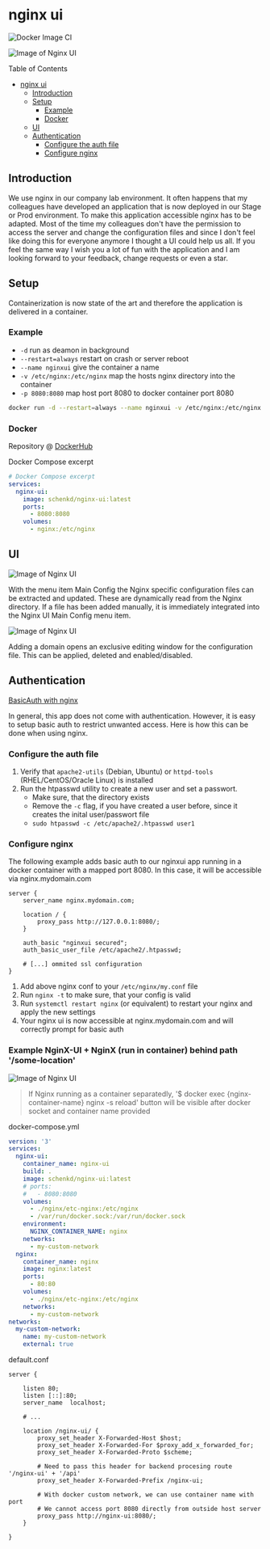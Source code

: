 # nginx ui

![Docker Image CI](https://github.com/schenkd/nginx-ui/workflows/Docker%20Image%20CI/badge.svg)

![Image of Nginx UI](https://i.ibb.co/XXcfsDp/Bildschirmfoto-2020-06-20-um-18-40-27.png)

Table of Contents

- [nginx ui](#nginx-ui)
  - [Introduction](#introduction)
  - [Setup](#setup)
    - [Example](#example)
    - [Docker](#docker)
  - [UI](#ui)
  - [Authentication](#authentication)
    - [Configure the auth file](#configure-the-auth-file)
    - [Configure nginx](#configure-nginx)

## Introduction

We use nginx in our company lab environment. It often happens that my
colleagues have developed an application that is now deployed in our Stage
or Prod environment. To make this application accessible nginx has to be
adapted. Most of the time my colleagues don't have the permission to access
the server and change the configuration files and since I don't feel like
doing this for everyone anymore I thought a UI could help us all. If you
feel the same way I wish you a lot of fun with the application and I am
looking forward to your feedback, change requests or even a star.

## Setup

Containerization is now state of the art and therefore the application is
delivered in a container.

### Example

- `-d` run as deamon in background
- `--restart=always` restart on crash or server reboot
- `--name nginxui` give the container a name
- `-v /etc/nginx:/etc/nginx` map the hosts nginx directory into the container
- `-p 8080:8080` map host port 8080 to docker container port 8080

```bash
docker run -d --restart=always --name nginxui -v /etc/nginx:/etc/nginx -p 8080:8080 schenkd/nginx-ui:latest
```

### Docker

Repository @ [DockerHub](https://hub.docker.com/r/schenkd/nginx-ui)

Docker Compose excerpt

```yaml
# Docker Compose excerpt
services:
  nginx-ui:
    image: schenkd/nginx-ui:latest
    ports:
      - 8080:8080
    volumes:
      - nginx:/etc/nginx
```

## UI

![Image of Nginx UI](https://i.ibb.co/qNgBRrt/Bildschirmfoto-2020-06-21-um-10-01-46.png)

With the menu item Main Config the Nginx specific configuration files
can be extracted and updated. These are dynamically read from the Nginx
directory. If a file has been added manually, it is immediately integrated
into the Nginx UI Main Config menu item.

![Image of Nginx UI](https://i.ibb.co/j85XKM6/Bildschirmfoto-2020-06-21-um-10-01-58.png)

Adding a domain opens an exclusive editing window for the configuration
file. This can be applied, deleted and enabled/disabled.

## Authentication

[BasicAuth with nginx](https://docs.nginx.com/nginx/admin-guide/security-controls/configuring-http-basic-authentication/)

In general, this app does not come with authentication. However, it is easy to setup basic auth to restrict unwanted access.
Here is how this can be done when using nginx.

### Configure the auth file

1. Verify that `apache2-utils` (Debian, Ubuntu) or `httpd-tools` (RHEL/CentOS/Oracle Linux) is installed
2. Run the htpasswd utility to create a new user and set a passwort.
    - Make sure, that the directory exists
    - Remove the `-c` flag, if you have created a user before, since it creates the inital user/passwort file
    - `sudo htpasswd -c /etc/apache2/.htpasswd user1`

### Configure nginx

The following example adds basic auth to our nginxui app running in a docker container with a mapped port 8080.
In this case, it will be accessible via nginx.mydomain.com

```none
server {
    server_name nginx.mydomain.com;

    location / {
        proxy_pass http://127.0.0.1:8080/;
    }

    auth_basic "nginxui secured";
    auth_basic_user_file /etc/apache2/.htpasswd;

    # [...] ommited ssl configuration
}
```

1. Add above nginx conf to your `/etc/nginx/my.conf` file
2. Run `nginx -t` to make sure, that your config is valid
3. Run `systemctl restart nginx` (or equivalent) to restart your nginx and apply the new settings
4. Your nginx ui is now accessible at nginx.mydomain.com and will correctly prompt for basic auth

### Example NginX-UI + NginX (run in container) behind path '/some-location'

![Image of Nginx UI](https://i.ibb.co/59myNSf/nginx-ui.png)

> If Nginx running as a container separatedly, '$ docker exec {nginx-container-name} nginx -s reload' button will be visible after docker socket and container name provided

docker-compose.yml
```yaml
version: '3'
services:
  nginx-ui:
    container_name: nginx-ui
    build: .
    image: schenkd/nginx-ui:latest
    # ports:
    #   - 8080:8080
    volumes:
      - ./nginx/etc-nginx:/etc/nginx
      - /var/run/docker.sock:/var/run/docker.sock
    environment:
      NGINX_CONTAINER_NAME: nginx
    networks:
      - my-custom-network
  nginx:
    container_name: nginx
    image: nginx:latest
    ports:
      - 80:80
    volumes:
      - ./nginx/etc-nginx:/etc/nginx
    networks:
      - my-custom-network
networks:
  my-custom-network:
    name: my-custom-network
    external: true
```

default.conf
```none
server {

    listen 80;
    listen [::]:80;
    server_name  localhost;

    # ...

    location /nginx-ui/ {
        proxy_set_header X-Forwarded-Host $host;
        proxy_set_header X-Forwarded-For $proxy_add_x_forwarded_for;
        proxy_set_header X-Forwarded-Proto $scheme;

        # Need to pass this header for backend procesing route '/nginx-ui' + '/api'
        proxy_set_header X-Forwarded-Prefix /nginx-ui;

        # With docker custom network, we can use container name with port
        # We cannot access port 8080 directly from outside host server
        proxy_pass http://nginx-ui:8080/;
    }

}
```